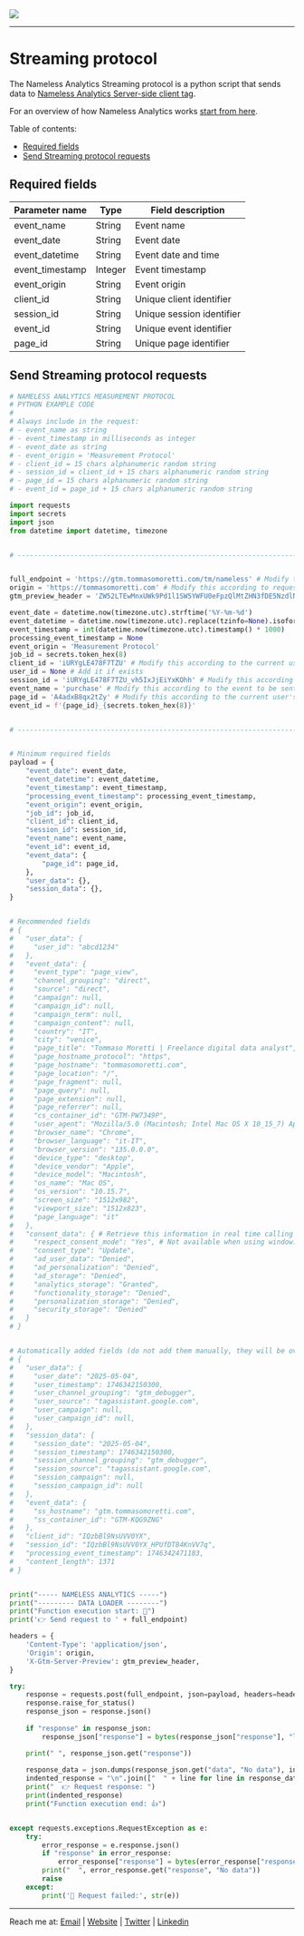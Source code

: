 <picture>
  <source srcset="https://github.com/user-attachments/assets/6af1ff70-3abe-4890-a952-900a18589590" media="(prefers-color-scheme: dark)">
  <img src="https://github.com/user-attachments/assets/9d9a4e42-cd46-452e-9ea8-2c03e0289006">
</picture>

---

# Streaming protocol

The Nameless Analytics Streaming protocol is a python script that sends data to [Nameless Analytics Server-side client tag](https://github.com/tommasomoretti/nameless-analytics-server-side-client-tag/).

For an overview of how Nameless Analytics works [start from here](https://github.com/tommasomoretti/nameless-analytics/).

Table of contents:
- [Required fields](#required-fields)
- [Send Streaming protocol requests ](#send-streaming-protocol-requests)



## Required fields

| **Parameter name**         | **Type** | **Field description**           |
|----------------------------|----------|---------------------------------|
| event_name                 | String   | Event name                      |
| event_date                 | String   | Event date                      |
| event_datetime             | String   | Event date and time             |
| event_timestamp            | Integer  | Event timestamp                 |
| event_origin               | String   | Event origin                    |
| client_id                  | String   | Unique client identifier        |
| session_id                 | String   | Unique session identifier       |
| event_id                   | String   | Unique event identifier         |
| page_id                    | String   | Unique page identifier          |



## Send Streaming protocol requests 
```python
# NAMELESS ANALYTICS MEASUREMENT PROTOCOL 
# PYTHON EXAMPLE CODE  
# 
# Always include in the request:
# - event_name as string
# - event_timestamp in milliseconds as integer
# - event_date as string
# - event_origin = 'Measurement Protocol'
# - client_id = 15 chars alphanumeric random string
# - session_id = client_id + 15 chars alphanumeric random string
# - page_id = 15 chars alphanumeric random string
# - event_id = page_id + 15 chars alphanumeric random string

import requests
import secrets
import json
from datetime import datetime, timezone


# --------------------------------------------------------------------------------------------------------------


full_endpoint = 'https://gtm.tommasomoretti.com/tm/nameless' # Modify this according to your GTM Server-side endpoint 
origin = 'https://tommasomoretti.com' # Modify this according to request origin
gtm_preview_header = 'ZW52LTEwMnxUWk9Pd1l1SW5YWFU0eFpzQlMtZHN3fDE5NzdlNTU0YmM5YWY0MGJjOTQ5Yw==' # Modify this according with GTM Server-side preview header 

event_date = datetime.now(timezone.utc).strftime('%Y-%m-%d')
event_datetime = datetime.now(timezone.utc).replace(tzinfo=None).isoformat(timespec='microseconds')
event_timestamp = int(datetime.now(timezone.utc).timestamp() * 1000)
processing_event_timestamp = None
event_origin = 'Measurement Protocol'
job_id = secrets.token_hex(8)
client_id = 'iURYgLE478F7TZU' # Modify this according to the current user's client_id
user_id = None # Add it if exists
session_id = 'iURYgLE478F7TZU_vh5IxJjEiYxKOhh' # Modify this according to the current user's session_id
event_name = 'purchase' # Modify this according to the event to be sent
page_id = 'A4adxB8qx2tZy' # Modify this according to the current user's page_id
event_id = f'{page_id}_{secrets.token_hex(8)}'


# --------------------------------------------------------------------------------------------------------------


# Minimum required fields
payload = {
    "event_date": event_date,
    "event_datetime": event_datetime,
    "event_timestamp": event_timestamp,
    "processing_event_timestamp": processing_event_timestamp,
    "event_origin": event_origin,
    "job_id": job_id,
    "client_id": client_id,
    "session_id": session_id,
    "event_name": event_name,
    "event_id": event_id,
    "event_data": {
        "page_id": page_id,
    },
    "user_data": {},
    "session_data": {},
}


# Recommended fields
# {
#   "user_data": {
#     "user_id": "abcd1234"
#   },
#   "event_data": {
#     "event_type": "page_view",
#     "channel_grouping": "direct",
#     "source": "direct",
#     "campaign": null,
#     "campaign_id": null,
#     "campaign_term": null,
#     "campaign_content": null,
#     "country": "IT",
#     "city": "venice",
#     "page_title": "Tommaso Moretti | Freelance digital data analyst",
#     "page_hostname_protocol": "https",
#     "page_hostname": "tommasomoretti.com",
#     "page_location": "/",
#     "page_fragment": null,
#     "page_query": null,
#     "page_extension": null,
#     "page_referrer": null,
#     "cs_container_id": "GTM-PW7349P",
#     "user_agent": "Mozilla/5.0 (Macintosh; Intel Mac OS X 10_15_7) AppleWebKit/537.36 (KHTML, like Gecko) Chrome/135.0.0.0 Safari/537.36",
#     "browser_name": "Chrome",
#     "browser_language": "it-IT",
#     "browser_version": "135.0.0.0",
#     "device_type": "desktop",
#     "device_vendor": "Apple",
#     "device_model": "Macintosh",
#     "os_name": "Mac OS",
#     "os_version": "10.15.7",
#     "screen_size": "1512x982",
#     "viewport_size": "1512x823",
#     "page_language": "it"
#   },
#   "consent_data": { # Retrieve this information in real time calling window.get_last_consent_values() JavaScript utility function or later from BigQuery by taking it from the last event recorded on the page of the event to be sent
#     "respect_consent_mode": "Yes", # Not available when using window.get_last_consent_values(). Retrieve this information from the Nameless Analytics Client-side configuration variable tag configuration (optional).
#     "consent_type": "Update",
#     "ad_user_data": "Denied",
#     "ad_personalization": "Denied",
#     "ad_storage": "Denied",
#     "analytics_storage": "Granted",
#     "functionality_storage": "Denied",
#     "personalization_storage": "Denied",
#     "security_storage": "Denied"
#   }
# }


# Automatically added fields (do not add them manually, they will be overwritten by the server)
# {
#   "user_data": {
#     "user_date": "2025-05-04",
#     "user_timestamp": 1746342150300,
#     "user_channel_grouping": "gtm_debugger",
#     "user_source": "tagassistant.google.com",
#     "user_campaign": null,
#     "user_campaign_id": null,
#   },
#   "session_data": {
#     "session_date": "2025-05-04",
#     "session_timestamp": 1746342150300,
#     "session_channel_grouping": "gtm_debugger",
#     "session_source": "tagassistant.google.com",
#     "session_campaign": null,
#     "session_campaign_id": null
#   },
#   "event_data": {
#     "ss_hostname": "gtm.tommasomoretti.com",
#     "ss_container_id": "GTM-KQG9ZNG"
#   },
#   "client_id": "IQzbBl9NsUVV0YX",
#   "session_id": "IQzbBl9NsUVV0YX_HPUfDT84KnVV7q",
#   "processing_event_timestamp": 1746342471183,
#   "content_length": 1371
# }


print("----- NAMELESS ANALYTICS -----")
print("--------- DATA LOADER --------")
print("Function execution start: 🤞")
print('👉 Send request to ' + full_endpoint)

headers = {
    'Content-Type': 'application/json',
    'Origin': origin,
    'X-Gtm-Server-Preview': gtm_preview_header,
}

try:
    response = requests.post(full_endpoint, json=payload, headers=headers)
    response.raise_for_status()
    response_json = response.json()
    
    if "response" in response_json:
        response_json["response"] = bytes(response_json["response"], "latin1").decode("utf-8")

    print(" ", response_json.get("response"))
    
    response_data = json.dumps(response_json.get("data", "No data"), indent=2, ensure_ascii=False)
    indented_response = "\n".join(["  " + line for line in response_data.splitlines()])
    print("  👉 Request response: ")
    print(indented_response)
    print("Function execution end: 👍")


except requests.exceptions.RequestException as e:
    try:
        error_response = e.response.json()
        if "response" in error_response:
            error_response["response"] = bytes(error_response["response"], "latin1").decode("utf-8")
        print("  ", error_response.get("response", "No data"))
        raise 
    except:
        print('🔴 Request failed:', str(e))
```

---

Reach me at: [Email](mailto:hello@tommasomoretti.com) | [Website](https://tommasomoretti.com/?utm_source=github.com&utm_medium=referral&utm_campaign=nameless_analytics) | [Twitter](https://twitter.com/tommoretti88) | [Linkedin](https://www.linkedin.com/in/tommasomoretti/)
